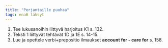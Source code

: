 ```yaml
---
title: "Perjantaille puuhaa"
tags: ena6 läksyt
---
```


1. Tee lukusanoihin liittyvä harjoitus K1 s. 132.
2. Teksti 1 liittyvät tehtävät 1D ja 1E s. 14-15.
3. Lue ja opettele verbi+prepositio ilmaukset **account for - care for** s. 158.
